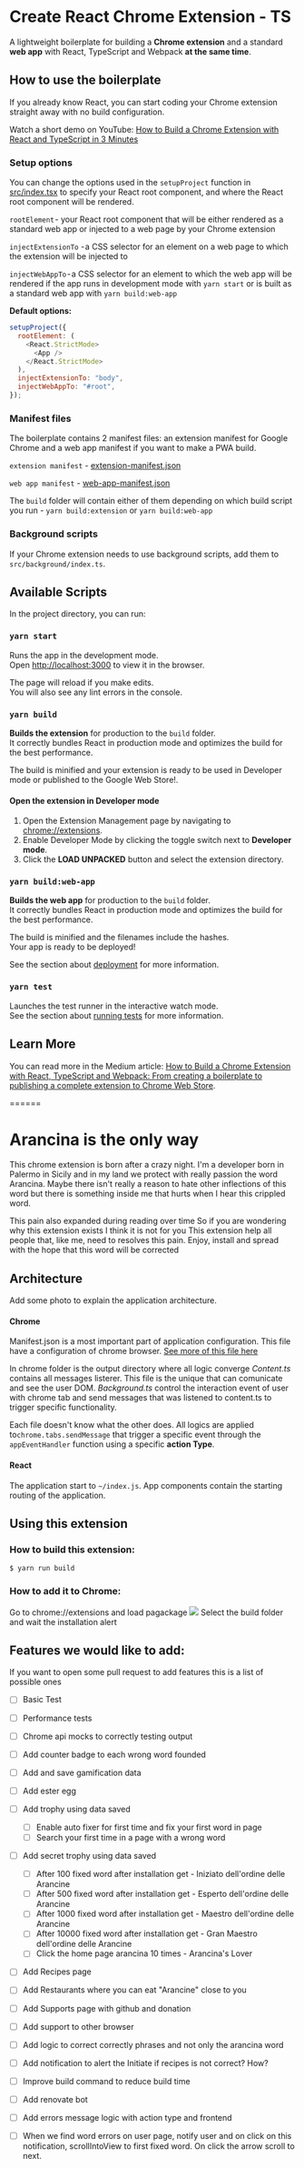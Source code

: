 # Create React Chrome Extension - TS

A lightweight boilerplate for building a **Chrome extension** and a standard **web app** with React, TypeScript and Webpack **at the same time**.

## How to use the boilerplate

If you already know React, you can start coding your Chrome extension straight away with no build configuration.

Watch a short demo on YouTube: [How to Build a Chrome Extension with React and TypeScript in 3 Minutes](https://youtu.be/qIuaHkXU0zM)

### Setup options

You can change the options used in the `setupProject` function in  [src/index.tsx](https://github.com/pixochi/create-react-chrome-extension-ts/blob/main/src/index.tsx) to specify your React root component, and where the React root component will be rendered.

`rootElement` - your React root component that will be either rendered as a standard web app or injected to a web page by your Chrome extension

`injectExtensionTo` - a CSS selector for an element on a web page to which the extension will be injected to

`injectWebAppTo` - a CSS selector for an element to which the web app will be rendered if the app runs in development mode with `yarn start` or is built as a standard web app with `yarn build:web-app`

**Default options:**
```javascript
setupProject({
  rootElement: (
    <React.StrictMode>
      <App />
    </React.StrictMode>
  ),
  injectExtensionTo: "body",
  injectWebAppTo: "#root",
});
```

### Manifest files

The boilerplate contains 2 manifest files: an extension manifest for Google Chrome and a web app manifest if you want to make a PWA build.

`extension manifest` - [extension-manifest.json](https://github.com/pixochi/create-react-chrome-extension-ts/blob/main/public/extension-manifest.json)

`web app manifest` - [web-app-manifest.json](https://github.com/pixochi/create-react-chrome-extension-ts/blob/main/public/web-app-manifest.json)

The `build` folder will contain either of them depending on which build script you run - `yarn build:extension` or `yarn build:web-app`

### Background scripts

If your Chrome extension needs to use background scripts, add them to `src/background/index.ts`.

## Available Scripts

In the project directory, you can run:

### `yarn start`

Runs the app in the development mode.\
Open [http://localhost:3000](http://localhost:3000) to view it in the browser.

The page will reload if you make edits.\
You will also see any lint errors in the console.

### `yarn build`

**Builds the extension** for production to the `build` folder.\
It correctly bundles React in production mode and optimizes the build for the best performance.

The build is minified and your extension is ready to be used in Developer mode or published to the Google Web Store!.

#### Open the extension in Developer mode

1. Open the Extension Management page by navigating to [chrome://extensions](chrome://extensions).
2. Enable Developer Mode by clicking the toggle switch next to **Developer mode**.
3. Click the **LOAD UNPACKED** button and select the extension directory.

### `yarn build:web-app`

**Builds the web app** for production to the `build` folder.\
It correctly bundles React in production mode and optimizes the build for the best performance.

The build is minified and the filenames include the hashes.\
Your app is ready to be deployed!

See the section about [deployment](https://facebook.github.io/create-react-app/docs/deployment) for more information.

### `yarn test`

Launches the test runner in the interactive watch mode.\
See the section about [running tests](https://facebook.github.io/create-react-app/docs/running-tests) for more information.

## Learn More

You can read more in the Medium article: [How to Build a Chrome Extension with React, TypeScript and Webpack: From creating a boilerplate to publishing a complete extension to Chrome Web Store](https://jakub-kozak.medium.com/how-to-build-a-chrome-extension-with-react-typescript-and-webpack-92e806ce2e16).

======

# Arancina is the only way

This chrome extension is born after a crazy night.
I'm a developer born in Palermo in Sicily and in my land we protect with really passion the word Arancina.
Maybe there isn't really a reason to hate other inflections of this word
but there is something inside me that hurts when I hear this crippled word.

This pain also expanded during reading over time
So if you are wondering why this extension exists I think it is not for you
This extension help all people that, like me, need to resolves this pain.
Enjoy, install and spread with the hope that this word will be corrected

## Architecture

Add some photo to explain the application architecture.

#### Chrome

Manifest.json is a most important part of application configuration. This file have a configuration of chrome browser.
[See more of this file here](https://developer.chrome.com/docs/extensions/mv3/intro/)

In chrome folder is the output directory where all logic converge
*Content.ts* contains all messages listerer. This file is the unique that can comunicate and see the user DOM.
*Background.ts* control the interaction event of user with chrome tab and send messages that was listened to content.ts to trigger specific functionality.

Each file doesn't know what the other does. All logics are applied to`chrome.tabs.sendMessage`
that trigger a specific event through the `appEventHandler` function using a specific __action Type__.

#### React

The application start to `~/index.js`.
App components contain the starting routing of the application.

## Using this extension

### How to build this extension:
```
$ yarn run build
```

### How to add it to Chrome:
Go to chrome://extensions and load pagackage
![](docs/readme/load-unpacked-chrome-extension.jpg)
Select the build folder and wait the installation alert

## Features we would like to add:
If you want to open some pull request to add features this is a list of possible ones

* [ ] Basic Test
* [ ] Performance tests
* [ ] Chrome api mocks to correctly testing output
* [ ] Add counter badge to each wrong word founded
* [ ] Add and save gamification data
* [ ] Add ester egg
* [ ] Add trophy using data saved
    * [ ] Enable auto fixer for first time and fix your first word in page
    * [ ] Search your first time in a page with a wrong word
* [ ] Add secret trophy using data saved
    * [ ] After 100 fixed word after installation get - Iniziato dell'ordine delle Arancine
    * [ ] After 500 fixed word after installation get - Esperto dell'ordine delle Arancine
    * [ ] After 1000 fixed word after installation get - Maestro dell'ordine delle Arancine
    * [ ] After 10000 fixed word after installation get - Gran Maestro dell'ordine delle Arancine
    * [ ] Click the home page arancina 10 times - Arancina's Lover
* [ ] Add Recipes page
* [ ] Add Restaurants where you can eat "Arancine" close to you
* [ ] Add Supports page with github and donation
* [ ] Add support to other browser
* [ ] Add logic to correct correctly phrases and not only the arancina word
* [ ] Add notification to alert the Initiate if recipes is not correct? How?
* [ ] Improve build command to reduce build time
* [ ] Add renovate bot
* [ ] Add errors message logic with action type and frontend
* [ ] When we find word errors on user page, notify user and on click on this notification, scrollIntoView to first fixed word. On click the arrow scroll to next. 




